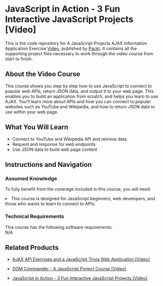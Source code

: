 


# JavaScript in Action - 3 Fun Interactive JavaScript Projects [Video]
This is the code repository for A JavaScript Projects AJAX Information Application Exercise [Video]( https://www.packtpub.com/web-development/javascript-projects-ajax-information-application-exercise-video?), published by [Packt](https://www.packtpub.com/?utm_source=github). It contains all the supporting project files necessary to work through the video course from start to finish.

## About the Video Course
This course shows you step by step how to use JavaScript to connect to popular web APIs, return JSON data, and output it to your web page. This enables you to build an application from scratch, and helps you learn to use AJAX. You’ll learn more about APIs and how you can connect to popular websites such as YouTube and Wikipedia, and how to return JSON data to use within your web page.

<H2>What You Will Learn</H2>
<DIV class=book-info-will-learn-text>
<UL>
<li> Connect to YouTube and Wikipedia API and retrieve data</li>
<li> Request and response for web endpoints</li>
<li> Use JSON data to build web page content</li>
</UL></DIV>

## Instructions and Navigation
### Assumed Knowledge
To fully benefit from the coverage included in this course, you will need:<br/>
<DIV class=book-info-will-learn-text>
<li>This course is designed for JavaScript beginners, web developers, and those who wants to learn to connect to APIs.</li><DIV>

### Technical Requirements
This course has the following software requirements:<br/>
N/A

## Related Products
* [AJAX API Exercises and a JavaScript Trivia Web Application [Video]]( https://www.packtpub.com/web-development/ajax-api-exercises-and-javascript-trivia-web-application-video?)

* [DOM Commander - A JavaScript Project Course [Video]]( https://www.packtpub.com/application-development/dom-commander-javascript-project-course-video?)

* [JavaScript in Action - 3 Fun Interactive JavaScript Projects [Video]]( https://www.packtpub.com/application-development/javascript-action-3-fun-interactive-javascript-projects-video?)

